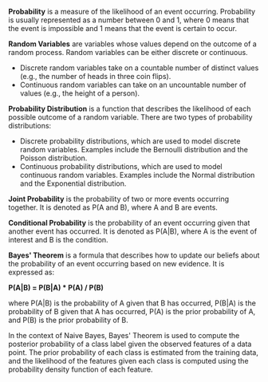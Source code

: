 **Probability** is a measure of the likelihood of an event occurring. Probability is usually represented as a number between 0 and 1, where 0 means that the event is impossible and 1 means that the event is certain to occur.

**Random Variables** are variables whose values depend on the outcome of a random process. Random variables can be either discrete or continuous.

- Discrete random variables take on a countable number of distinct values (e.g., the number of heads in three coin flips).
- Continuous random variables can take on an uncountable number of values (e.g., the height of a person).

**Probability Distribution** is a function that describes the likelihood of each possible outcome of a random variable. There are two types of probability distributions:

- Discrete probability distributions, which are used to model discrete random variables. Examples include the Bernoulli distribution and the Poisson distribution.
- Continuous probability distributions, which are used to model continuous random variables. Examples include the Normal distribution and the Exponential distribution.

**Joint Probability** is the probability of two or more events occurring together. It is denoted as P(A and B), where A and B are events.

**Conditional Probability** is the probability of an event occurring given that another event has occurred. It is denoted as P(A|B), where A is the event of interest and B is the condition.

**Bayes' Theorem** is a formula that describes how to update our beliefs about the probability of an event occurring based on new evidence. It is expressed as:

**P(A|B) = P(B|A) * P(A) / P(B)**

where P(A|B) is the probability of A given that B has occurred, P(B|A) is the probability of B given that A has occurred, P(A) is the prior probability of A, and P(B) is the prior probability of B.

In the context of Naive Bayes, Bayes' Theorem is used to compute the posterior probability of a class label given the observed features of a data point. The prior probability of each class is estimated from the training data, and the likelihood of the features given each class is computed using the probability density function of each feature.